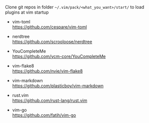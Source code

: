 Clone git repos in folder `~/.vim/pack/<what_you_want>/start/` to load plugins at vim startup

- vim-toml  
https://github.com/cespare/vim-toml

- nerdtree  
https://github.com/scrooloose/nerdtree

- YouCompleteMe  
https://github.com/ycm-core/YouCompleteMe

- vim-flake8  
https://github.com/nvie/vim-flake8

- vim-markdown  
https://github.com/plasticboy/vim-markdown

- rust.vim  
https://github.com/rust-lang/rust.vim

- vim-go  
https://github.com/fatih/vim-go
